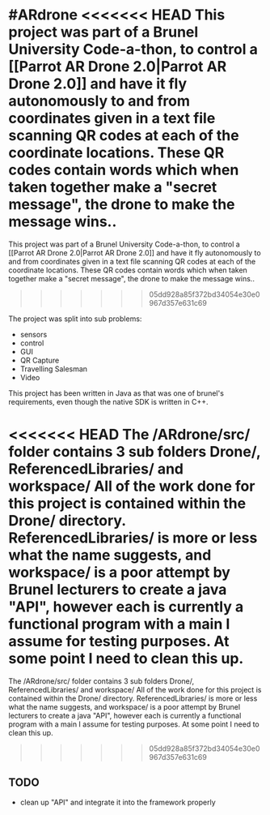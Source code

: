 #ARdrone
<<<<<<< HEAD
This project was part of a Brunel University Code-a-thon, to control a [[Parrot AR Drone 2.0|Parrot AR Drone 2.0]] and have it fly 
autonomously to and from coordinates given in a text file scanning QR codes at each of the coordinate locations. These QR codes contain 
words which when taken together make a "secret message", the drone to make the message wins..
=======
This project was part of a Brunel University Code-a-thon, to control a [[Parrot AR Drone 2.0|Parrot AR Drone 2.0]] and have it fly autonomously to and from coordinates given in a text file scanning QR codes at each of the coordinate locations. These QR codes contain words which when taken together make a "secret message", the drone to make the message wins..
>>>>>>> 05dd928a85f372bd34054e30e0967d357e631c69

The project was split into sub problems:

* sensors  
* control  
* GUI  
* QR Capture  
* Travelling Salesman  
* Video  

This project has been written in Java as that was one of brunel's requirements, even though the native SDK is written in C++.

<<<<<<< HEAD
The /ARdrone/src/ folder contains 3 sub folders Drone/, ReferencedLibraries/ and workspace/ All of the work done for this project is 
contained within the Drone/ directory. ReferencedLibraries/ is more or less what the name suggests, and workspace/ is a poor attempt by 
Brunel lecturers to create a java "API", however each is currently a functional program with a main I assume for testing purposes. At some 
point I need to clean this up.
=======
The /ARdrone/src/ folder contains 3 sub folders Drone/, ReferencedLibraries/ and workspace/ All of the work done for this project is contained within the Drone/ directory. ReferencedLibraries/ is more or less what the name suggests, and workspace/ is a poor attempt by Brunel lecturers to create a java "API", however each is currently a functional program with a main I assume for testing purposes. At some point I need to clean this up.
>>>>>>> 05dd928a85f372bd34054e30e0967d357e631c69

## TODO
* clean up "API" and integrate it into the framework properly

